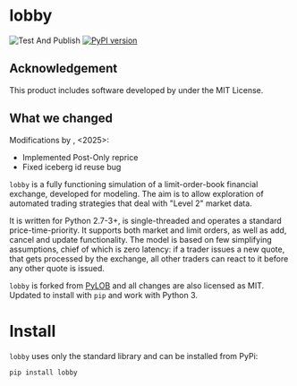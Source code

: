 lobby
=======
![Test And Publish](https://github.com/mikedh/lobby/workflows/Test%20Then%20Publish/badge.svg?branch=master) [![PyPI version](https://badge.fury.io/py/lobby.svg)](https://badge.fury.io/py/lobby)

## Acknowledgement
This product includes software developed by <mikedh> under the MIT License.

## What we changed
Modifications by <PeiGuoQuan>, <2025>: 
- Implemented Post-Only reprice
- Fixed iceberg id reuse bug


`lobby` is a fully functioning simulation of a limit-order-book financial exchange, developed for modeling. The aim is to allow exploration of automated trading strategies that deal with "Level 2" market data.

It is written for Python 2.7-3+, is single-threaded and operates a standard price-time-priority. It supports both market and limit orders, as well as add, cancel and update functionality. The model is based on few simplifying assumptions, chief of which is zero latency: if a trader issues a new quote, that gets processed by the exchange, all other traders can react to it before any other quote is issued.

`lobby` is forked from [PyLOB](https://github.com/DrAshBooth/PyLOB) and all changes are also licensed as MIT. Updated to install with `pip` and work with Python 3.

Install
=============
`lobby` uses only the standard library and can be installed from PyPi:

```
pip install lobby
```

